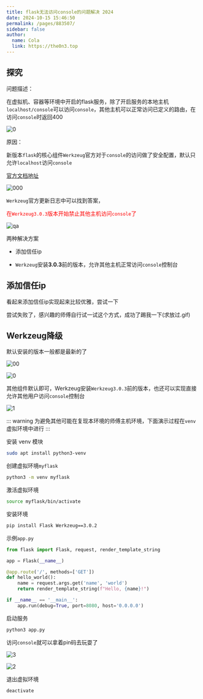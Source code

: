 ```yaml
---
title: flask无法访问console的问题解决 2024
date: 2024-10-15 15:46:50
permalink: /pages/883507/
sidebar: false
author: 
  name: Cola
  link: https://the0n3.top
---
```



## 探究

问题描述：

在虚拟机、容器等环境中开启的flask服务，除了开启服务的本地主机`localhost/console`可以访问`console`，其他主机可以正常访问已定义的路由，在访问`console`时返回400

![0](https://the0n3.top/medias/flask-console/0.png)

<!-- more -->

原因：

新版本`flask`的核心组件`Werkzeug`官方对于`console`的访问做了安全配置，默认只允许`localhost`访问`console`

[官方文档地址](https://werkzeug.palletsprojects.com/en/3.0.x/debug/)

![000](https://the0n3.top/medias/flask-console/000.png)

`Werkzeug`官方更新日志中可以找到答案，<p style="color:red;">在`Werkzeug3.0.3`版本开始禁止其他主机访问`console`了</p>

![qa](https://the0n3.top/medias/flask-console/qa.png)

两种解决方案

- 添加信任ip

- `Werkzeug`安装**3.0.3**前的版本，允许其他主机正常访问`console`控制台


## 添加信任ip

看起来添加信任ip实现起来比较优雅，尝试一下

尝试失败了，感兴趣的师傅自行试一试这个方式，成功了踢我一下(求放过.gif)

## Werkzeug降级


默认安装的版本一般都是最新的了

![00](https://the0n3.top/medias/flask-console/00.png)

![0](https://the0n3.top/medias/flask-console/0.png)

其他组件默认即可，Werkzeug安装`Werkzeug3.0.3`前的版本，也还可以实现直接允许其他用户访问`console`控制台

![1](https://the0n3.top/medias/flask-console/1.png)


::: warning
为避免其他可能在复现本环境的师傅主机环境，下面演示过程在`venv`虚拟环境中进行
:::


安装 venv 模块

```bash
sudo apt install python3-venv
```

创建虚拟环境`myflask`

```bash
python3 -m venv myflask
```

激活虚拟环境
```bash
source myflask/bin/activate
```

安装环境

```bash
pip install Flask Werkzeug==3.0.2
```

示例`app.py`

```python
from flask import Flask, request, render_template_string

app = Flask(__name__)

@app.route('/', methods=['GET'])
def hello_world():
    name = request.args.get('name', 'world')
    return render_template_string(f"Hello, {name}!")

if __name__ == '__main__':
    app.run(debug=True, port=8080, host='0.0.0.0')
```

启动服务
```bash
python3 app.py
```

访问`console`就可以拿着pin码去玩耍了

![3](https://the0n3.top/medias/flask-console/3.png)

![2](https://the0n3.top/medias/flask-console/2.png)

退出虚拟环境
```bash
deactivate
```